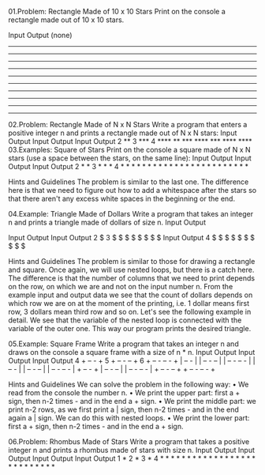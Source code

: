 01.Problem: Rectangle Made of 10 x 10 Stars
Print on the console a rectangle made out of 10 x 10 stars.

Input Output 
(none)
**********
**********
**********
**********
**********
**********
**********
**********
**********
**********

02.Problem: Rectangle Made of N x N Stars
Write a program that enters a positive integer n and prints a rectangle made out of N x N stars:
Input Output Input Output Input Output 
2     **     3     ***    4     ****
      **           ***          ****
                   ***          ****
                                ****
03.Examples: Square of Stars
Print on the console a square made of N x N stars (use a space between the stars, on the same line):
Input Output Input Output Input Output 
2     * *    3     * * *  4     * * * *
      * *          * * *        * * * *
                   * * *        * * * *
                                * * * *

Hints and Guidelines
The problem is similar to the last one. The difference here is that we need to figure out how to add a 
whitespace after the stars so that there aren't any excess white spaces in the beginning or the end.

04.Example: Triangle Made of Dollars
Write a program that takes an integer n and prints a triangle made of dollars of size n.
Input Output 
 
Input Output Input Output
2     $      3     $
      $ $          $ $
                   $ $ $
Input Output
4     $
      $ $
      $ $ $
      $ $ $ $

Hints and Guidelines
The problem is similar to those for drawing a rectangle and square. Once again, we will use nested 
loops, but there is a catch here. The difference is that the number of columns that we need to print 
depends on the row, on which we are and not on the input number n. From the example input and 
output data we see that the count of dollars depends on which row we are on at the moment of the 
printing, i.e. 1 dollar means first row, 3 dollars mean third row and so on. Let's see the following 
example in detail. We see that the variable of the nested loop is connected with the variable of the 
outer one. This way our program prints the desired triangle.

05.Example: Square Frame
Write a program that takes an integer n and draws on the console a square frame with a size of n * n.
Input   Output   Input  Output       Input    Output 
4       + – - +  5      + – - – +    6        + – - – - +
        | – - |         | – - – |             | – - – - |
        | – - |         | – - – |             | – - – - |
        + – - +         | – - – |             | – - – - |
                        + – - – +             + – - – - +

Hints and Guidelines
We can solve the problem in the following way:
• We read from the console the number n.
• We print the upper part: first a + sign, then n-2 times - and in the end a + sign.
• We print the middle part: we print n-2 rows, as we first print a | sign, then n-2 times - and in 
the end again a | sign. We can do this with nested loops.
• We print the lower part: first a + sign, then n-2 times - and in the end a + sign.

06.Problem: Rhombus Made of Stars
Write a program that takes a positive integer n and prints a rhombus made of stars with size n.
Input Output Input Output  Input Output       Input Output 
1       *        2    *    3       *           4     *
                     * *          * *               * *
                      *          * * *             * * *
                                  * *             * * * *
                                   *               * * *
                                                    * * 
                                                     * 

 




